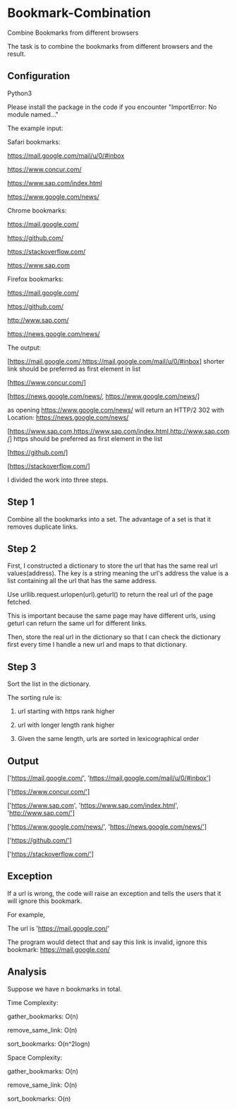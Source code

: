 # Bookmark-Combination
Combine Bookmarks from different browsers

The task is to combine the bookmarks from different browsers and the result.

## Configuration 

Python3

Please install the package in the code if you encounter "ImportError: No module named..."

The example input:

Safari bookmarks:

https://mail.google.com/mail/u/0/#inbox

https://www.concur.com/

https://www.sap.com/index.html

https://www.google.com/news/

Chrome bookmarks:

https://mail.google.com/

https://github.com/

https://stackoverflow.com/

https://www.sap.com

Firefox bookmarks:

https://mail.google.com/   

https://github.com/

http://www.sap.com/

https://news.google.com/news/

The output:

[https://mail.google.com/,https://mail.google.com/mail/u/0/#inbox] shorter link should be preferred as first element in list

[https://www.concur.com/]

[https://news.google.com/news/, https://www.google.com/news/]

as opening https://www.google.com/news/ will return an HTTP/2 302 with Location: https://news.google.com/news/

[https://www.sap.com,https://www.sap.com/index.html,http://www.sap.com/] https should be preferred as first element in the list

[https://github.com/]

[https://stackoverflow.com/]

I divided the work into three steps.

## Step 1

Combine all the bookmarks into a set. The advantage of a set is that it removes duplicate links.

## Step 2

First, I constructed a dictionary to store the url that has the same real url values(address). The key is a string meaning the url's address
the value is a list containing all the url that has the same address.

Use urllib.request.urlopen(url).geturl() to return the real url of the page fetched.

This is important because the same page may have different urls, using geturl can return the same url for different links.

Then, store the real url in the dictionary so that I can check the dictionary first every time I handle a new url and maps to 
that dictionary.

## Step 3

Sort the list in the dictionary.

The sorting rule is:

1. url starting with https rank higher

2. url with longer length rank higher

3. Given the same length, urls are sorted in lexicographical order

## Output

['https://mail.google.com/', 'https://mail.google.com/mail/u/0/#inbox']

['https://www.concur.com/']

['https://www.sap.com', 'https://www.sap.com/index.html', 'http://www.sap.com/']

['https://www.google.com/news/', 'https://news.google.com/news/']

['https://github.com/']

['https://stackoverflow.com/']

## Exception

If a url is wrong, the code will raise an exception and tells the users that it will ignore this bookmark.

For example,

The url is 'https://mail.google.con/'

The program would detect that and say this link is invalid, ignore this bookmark: https://mail.google.con/

## Analysis

Suppose we have n bookmarks in total.

Time Complexity: 

gather_bookmarks: O(n)

remove_same_link: O(n)

sort_bookmarks: O(n^2logn)

Space Complexity:

gather_bookmarks: O(n)

remove_same_link: O(n)

sort_bookmarks: O(n)

